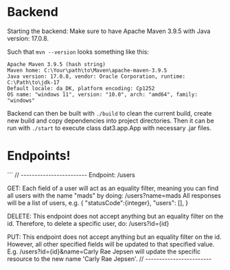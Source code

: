 # Backend

Starting the backend:
Make sure to have Apache Maven 3.9.5 with Java version: 17.0.8.

Such that `mvn --version` looks something like this:

```
Apache Maven 3.9.5 (hash string)
Maven home: C:\Your\path\to\Maven\apache-maven-3.9.5
Java version: 17.0.8, vendor: Oracle Corporation, runtime: C:\Path\to\jdk-17
Default locale: da_DK, platform encoding: Cp1252
OS name: "windows 11", version: "10.0", arch: "amd64", family: "windows"
```

Backend can then be built with `./build` to clean the current build, create new build and copy dependencies into project directories.
Then it can be run with `./start` to execute class dat3.app.App with necessary .jar files.

<h1>Endpoints!</h1>
```
// ------------------------
Endpoint:
/users

GET:
Each field of a user will act as an equality filter, meaning you can find all users with the name "mads" by doing:
/users?name=mads
All responses will be a list of users, e.g.
{
    "statusCode":{integer},
    "users": [],
}

DELETE:
This endpoint does not accept anything but an equality filter on the id. Therefore, to delete a specific user, do:
/users?id={id}

PUT:
This endpoint does not accept anything but an equality filter on the id. However, all other specified fields will be updated to that specified value. E.g.
/users?id={id}&name=Carly Rae Jepsen
will update the specific resource to the new name 'Carly Rae Jepsen'.
// ------------------------

```